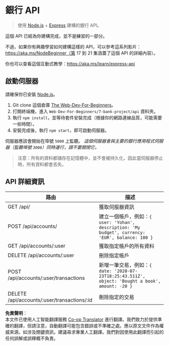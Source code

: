 <!--
CO_OP_TRANSLATOR_METADATA:
{
  "original_hash": "9884f8c8a61cf56214450f8b16a094ce",
  "translation_date": "2025-08-23T23:55:32+00:00",
  "source_file": "7-bank-project/api/README.md",
  "language_code": "hk"
}
-->
# 銀行 API

> 使用 [Node.js](https://nodejs.org) + [Express](https://expressjs.com/) 建構的銀行 API。

這個 API 已經為你建構完成，並不是練習的一部分。

不過，如果你有興趣學習如何建構這樣的 API，可以參考這系列影片：https://aka.ms/NodeBeginner（第 17 到 21 集涵蓋了這個 API 的詳細內容）。

你也可以查看這個互動式教學：https://aka.ms/learn/express-api

## 啟動伺服器

請確保你已安裝 [Node.js](https://nodejs.org)。

1. Git clone 這個倉庫 [The Web-Dev-For-Beginners](https://github.com/microsoft/Web-Dev-For-Beginners)。
2. 打開終端機，進入 `Web-Dev-For-Beginners/7-bank-project/api` 資料夾。
3. 執行 `npm install`，並等待套件安裝完成（根據你的網路連線品質，可能需要一些時間）。
4. 安裝完成後，執行 `npm start`，即可啟動伺服器。

伺服器應該會開始在埠號 `5000` 上監聽。
*這個伺服器會與主要的銀行應用程式伺服器（監聽埠號 `3000`）同時運行，請不要關閉它。*

> 注意：所有的資料都儲存在記憶體中，並不會被持久化，因此當伺服器停止時，所有資料都會丟失。

## API 詳細資訊

路由                                        | 描述
---------------------------------------------|------------------------------------
GET    /api/                                 | 獲取伺服器資訊
POST   /api/accounts/                        | 建立一個帳戶，例如：`{ user: 'Yohan', description: 'My budget', currency: 'EUR', balance: 100 }`
GET    /api/accounts/:user                   | 獲取指定帳戶的所有資料
DELETE /api/accounts/:user                   | 刪除指定帳戶
POST   /api/accounts/:user/transactions      | 新增一筆交易，例如：`{ date: '2020-07-23T18:25:43.511Z', object: 'Bought a book', amount: -20 }`
DELETE  /api/accounts/:user/transactions/:id | 刪除指定的交易

**免責聲明**：  
本文件已使用人工智能翻譯服務 [Co-op Translator](https://github.com/Azure/co-op-translator) 進行翻譯。我們致力於提供準確的翻譯，但請注意，自動翻譯可能包含錯誤或不準確之處。應以原文文件作為權威來源。如涉及關鍵資訊，建議尋求專業人工翻譯。我們對因使用此翻譯而引起的任何誤解或誤釋概不負責。